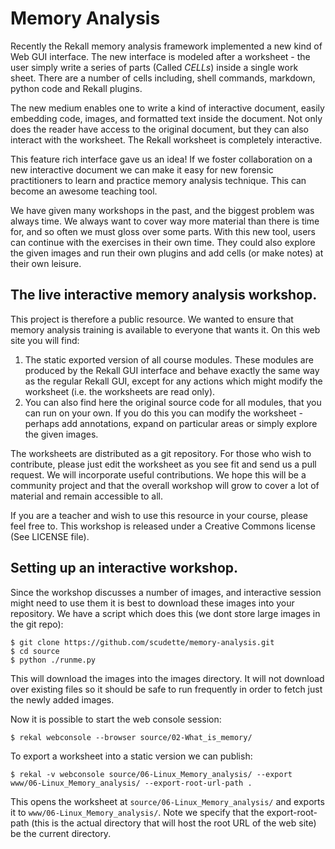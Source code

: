 # Memory Analysis

Recently the Rekall memory analysis framework implemented a new kind of Web GUI interface. The new interface is modeled after a worksheet - the user simply write a series of parts (Called *CELLs*) inside a single work sheet.  There are a number of cells including, shell commands, markdown, python code and Rekall plugins.

The new medium enables one to write a kind of interactive document, easily embedding code, images, and formatted text inside the document. Not only does the reader have access to the original document, but they can also interact with the worksheet. The Rekall worksheet is completely interactive.

This feature rich interface gave us an idea! If we foster collaboration on a new interactive document we can make it easy for new forensic practitioners to learn and practice memory analysis technique. This can become an awesome teaching tool.

We have given many workshops in the past, and the biggest problem was always time. We always want to cover way more material than there is time for, and so often we must gloss over some parts. With this new tool, users can continue with the exercises in their own time. They could also explore the given images and run their own plugins and add cells (or make notes) at their own leisure.

## The live interactive memory analysis workshop.

This project is therefore a public resource. We wanted to ensure that memory analysis training is available to everyone that wants it. On this web site you will find:

1. The static exported version of all course modules. These modules are produced by the Rekall GUI interface and behave exactly the same way as the regular Rekall GUI, except for any actions which might modify the worksheet (i.e. the worksheets are read only).
2. You can also find here the original source code for all modules, that you can run on your own. If you do this you can modify the worksheet - perhaps add annotations, expand on particular areas or simply explore the given images.

The worksheets are distributed as a git repository. For those who wish to contribute, please just edit the worksheet as you see fit and send us a pull request. We will incorporate useful contributions. We hope this will be a community project and that the overall workshop will grow to cover a lot of material and remain accessible to all.

If you are a teacher and wish to use this resource in your course, please feel free to. This workshop is released under a Creative Commons license (See LICENSE file).

## Setting up an interactive workshop.

Since the workshop discusses a number of images, and interactive session might need to use them it is best to download these images into your repository. We have a script which does this (we dont store large images in the git repo):

    $ git clone https://github.com/scudette/memory-analysis.git
    $ cd source
    $ python ./runme.py

This will download the images into the images directory. It will not download over existing files so it should be safe to run frequently in order to fetch just the newly added images.

Now it is possible to start the web console session:

    $ rekal webconsole --browser source/02-What_is_memory/

To export a worksheet into a static version we can publish:

    $ rekal -v webconsole source/06-Linux_Memory_analysis/ --export www/06-Linux_Memory_analysis/ --export-root-url-path .

This opens the worksheet at `source/06-Linux_Memory_analysis/` and exports it to `www/06-Linux_Memory_analysis/`. Note we specify that the export-root-path (this is the actual directory that will host the root URL of the web site) be the current directory.